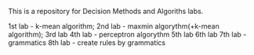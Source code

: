 This is a repository for Decision Methods and Algoriths labs.

1st lab - k-mean algorithm;
2nd lab - maxmin algorythm(+k-mean algorithm);
3rd lab 
4th lab - perceptron algorythm
5th lab 
6th lab
7th lab - grammatics
8th lab - create rules by grammatics
